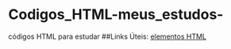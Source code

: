# Codigos_HTML-meus_estudos-
códigos HTML para estudar
##Links Úteis:
[elementos HTML](https://developer.mozilla.org/pt-BR/docs/Web/HTML/Element)
